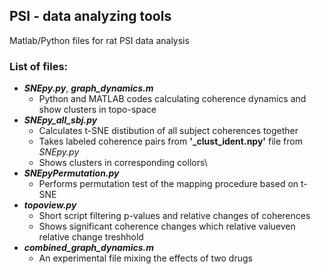 ## PSI - data analyzing tools
Matlab/Python files for rat PSI data analysis
### List of files:
* **_SNEpy.py_**, **_graph_dynamics.m_**
    * Python and MATLAB codes calculating coherence dynamics and show clusters in topo-space
* **_SNEpy_all_sbj.py_**
    * Calculates t-SNE distibution of all subject coherences together
    * Takes labeled coherence pairs from **'_clust_ident.npy'** file from _SNEpy.py_
    * Shows clusters in corresponding collors\
* **_SNEpyPermutation.py_**
    * Performs permutation test of the mapping procedure based on t-SNE 
* **_topoview.py_**
    *  Short script filtering p-values and relative changes of coherences
    *  Shows significant coherence changes which relative valueven relative change treshhold
* **_combined_graph_dynamics.m_**
    * An experimental file mixing the effects of two drugs